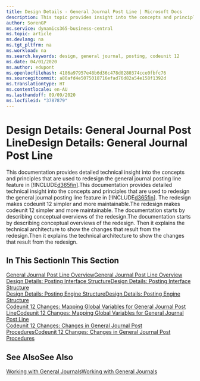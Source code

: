 ```yaml
---
title: Design Details - General Journal Post Line | Microsoft Docs
description: This topic provides insight into the concepts and principles that are used to redesign the general journal posting line feature in Business Central.
author: SorenGP
ms.service: dynamics365-business-central
ms.topic: article
ms.devlang: na
ms.tgt_pltfrm: na
ms.workload: na
ms.search.keywords: design, general journal, posting, codeunit 12
ms.date: 04/01/2020
ms.author: edupont
ms.openlocfilehash: 4186a97957e48b6d36c478d0280374cce0fbfc76
ms.sourcegitcommit: a80afd4e5075018716efad76d82a54e158f1392d
ms.translationtype: HT
ms.contentlocale: en-AU
ms.lasthandoff: 09/09/2020
ms.locfileid: "3787879"
---
```

# <a name="design-details-general-journal-post-line"></a><span data-ttu-id="b4c9c-103">Design Details: General Journal Post Line</span><span class="sxs-lookup"><span data-stu-id="b4c9c-103">Design Details: General Journal Post Line</span></span>
<span data-ttu-id="b4c9c-104">This documentation provides detailed technical insight into the concepts and principles that are used to redesign the general journal posting line feature in [!INCLUDE[d365fin](includes/d365fin_md.md)].</span><span class="sxs-lookup"><span data-stu-id="b4c9c-104">This documentation provides detailed technical insight into the concepts and principles that are used to redesign the general journal posting line feature in [!INCLUDE[d365fin](includes/d365fin_md.md)].</span></span> <span data-ttu-id="b4c9c-105">The redesign makes codeunit 12 simpler and more maintainable.</span><span class="sxs-lookup"><span data-stu-id="b4c9c-105">The redesign makes codeunit 12 simpler and more maintainable.</span></span> <span data-ttu-id="b4c9c-106">The documentation starts by describing conceptual overviews of the redesign.</span><span class="sxs-lookup"><span data-stu-id="b4c9c-106">The documentation starts by describing conceptual overviews of the redesign.</span></span> <span data-ttu-id="b4c9c-107">Then it explains the technical architecture to show the changes that result from the redesign.</span><span class="sxs-lookup"><span data-stu-id="b4c9c-107">Then it explains the technical architecture to show the changes that result from the redesign.</span></span>  

## <a name="in-this-section"></a><span data-ttu-id="b4c9c-108">In This Section</span><span class="sxs-lookup"><span data-stu-id="b4c9c-108">In This Section</span></span>  
[<span data-ttu-id="b4c9c-109">General Journal Post Line Overview</span><span class="sxs-lookup"><span data-stu-id="b4c9c-109">General Journal Post Line Overview</span></span>](design-details-general-journal-post-line-overview.md)  
[<span data-ttu-id="b4c9c-110">Design Details: Posting Interface Structure</span><span class="sxs-lookup"><span data-stu-id="b4c9c-110">Design Details: Posting Interface Structure</span></span>](design-details-posting-interface-structure.md)  
[<span data-ttu-id="b4c9c-111">Design Details: Posting Engine Structure</span><span class="sxs-lookup"><span data-stu-id="b4c9c-111">Design Details: Posting Engine Structure</span></span>](design-details-posting-engine-structure.md)  
[<span data-ttu-id="b4c9c-112">Codeunit 12 Changes: Mapping Global Variables for General Journal Post Line</span><span class="sxs-lookup"><span data-stu-id="b4c9c-112">Codeunit 12 Changes: Mapping Global Variables for General Journal Post Line</span></span>](design-details-codeunit-12-changes-mapping-global-variables-for-general-journal-post-line.md)  
[<span data-ttu-id="b4c9c-113">Codeunit 12 Changes: Changes in General Journal Post Procedures</span><span class="sxs-lookup"><span data-stu-id="b4c9c-113">Codeunit 12 Changes: Changes in General Journal Post Procedures</span></span>](design-details-codeunit-12-changes-changes-in-general-journal-post-procedures.md)  

## <a name="see-also"></a><span data-ttu-id="b4c9c-114">See Also</span><span class="sxs-lookup"><span data-stu-id="b4c9c-114">See Also</span></span>  
[<span data-ttu-id="b4c9c-115">Working with General Journals</span><span class="sxs-lookup"><span data-stu-id="b4c9c-115">Working with General Journals</span></span>](ui-work-general-journals.md)
